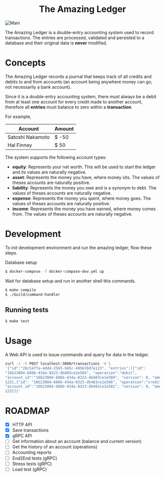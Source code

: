 <h1 align="center">
  <br>
  The Amazing Ledger
</h1>

![Main](https://github.com/stone-co/the-amazing-ledger/workflows/Main/badge.svg)

The Amazing Ledger is a double-entry accounting system used to record transactions. The entries are processed, validated and persisted to a database and their original data is **never** modified.

# Concepts

The Amazing Ledger records a journal that keeps track of all credits and debits to and from accounts (an account being anywhere money can go, not necessarily a bank account).

Since it is a double-entry accounting system, there must always be a debit from at least one account for every credit made to another account, therefore all **entries** must balance to zero within a **transaction**.

For example,

| Account          | Amount |
|------------------|--------|
| Satoshi Nakamoto | $ -50  |
| Hal Finney       | $ 50   |

The system supports the following account types:
- **equity**: Represents your net worth. This will be used to start the ledger and its values are naturally negative.
- **asset**: Represents the money you have, where money sits. The values of theses accounts are naturally positive.
- **liability**: Represents the money you owe and is a synonym to debt. The values of theses accounts are naturally negative.
- **expense**: Represents the money you spent, where money goes. The values of theses accounts are naturally positive.
- **income**: Represents the money you have earned, where money comes from. The values of theses accounts are naturally negative.

# Development

To init development environment and run the amazing ledger, flow these steps.

Database setup

```bash
$ docker-compose -f docker-compose-dev.yml up
```

Wait for database setup and run in another shell this commands.

```bash
$ make compile
$ ./build/command-handler
```

## Running tests

```bash
$ make test
```

# Usage

A Web API is used to issue commands and query for data in the ledger.

```bash
curl -i -X POST localhost:3000/transactions -d \
'{"id":"28c547fa-4dd4-2593-945c-495678d7a123", "entries":[{"id":
"16b23084-686b-434a-8323-db483ce1e584", "operation":"debit",
"account_id":"16b23084-686b-434a-8323-db483ce1e589", "version": 0, "amount":
123},{"id": "16b23084-686b-434a-8323-db483ce1e586", "operation":"credit",
"account_id":"16b23084-686b-434a-8323-db483ce1e581", "version": 0, "amount":
123}]}'
```

# ROADMAP

- [x] HTTP API
- [x] Save transactions
- [x] gRPC API
- [ ] Get information about an account (balance and current version)
- [ ] Get the history of an account (operations)
- [ ] Accounting reports
- [ ] End2End tests (gRPC)
- [ ] Stress tests (gRPC)
- [ ] Load test (gRPC)
